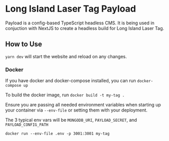 # Long Island Laser Tag Payload

Payload is a config-based TypeScript headless CMS. It is being used in conjuction with NextJS to create a headless build for Long Island Laser Tag.

## How to Use

`yarn dev` will start the website and reload on any changes.

### Docker

If you have docker and docker-compose installed, you can run `docker-compose up`

To build the docker image, run `docker build -t my-tag .`

Ensure you are passing all needed environment variables when starting up your container via `--env-file` or setting them with your deployment.

The 3 typical env vars will be `MONGODB_URI`, `PAYLOAD_SECRET`, and `PAYLOAD_CONFIG_PATH`

`docker run --env-file .env -p 3001:3001 my-tag`

